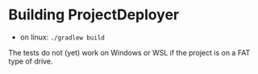 # Building ProjectDeployer

- on linux: `./gradlew build`

The tests do not (yet) work on Windows or WSL if the project is on a FAT type of drive.



